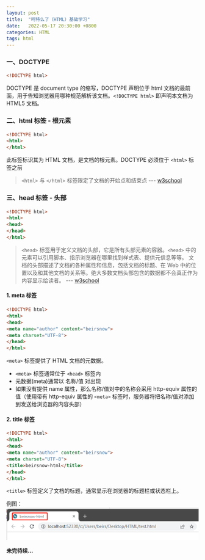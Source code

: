 ```yaml
---
layout: post
title:  "呵特么了（HTML）基础学习"
date:   2022-05-17 20:30:00 +0800
categories: HTML
tags: html
---
```


### 一、DOCTYPE
```html
<!DOCTYPE html>
```
DOCTYPE 是 document type 的缩写，DOCTYPE 声明位于 html 文档的最前面，用于告知浏览器用哪种规范解析该文档。`<!DOCTYPE html>` 即声明本文档为 HTML5 文档。

### 二、html 标签 - 根元素
```html
<!DOCTYPE html>
<html>
</html>
```
此标签标识其为 HTML 文档，是文档的根元素。DOCTYPE 必须位于 `<html>` 标签之前
>`<html>` 与 `</html>` 标签限定了文档的开始点和结束点 --- [w3school](https://www.w3school.com.cn)

### 三、head 标签 - 头部
```html
<!DOCTYPE html>
<html>
<head>
</head>    
</html>
```
>`<head>` 标签用于定义文档的头部，它是所有头部元素的容器。`<head>` 中的元素可以引用脚本、指示浏览器在哪里找到样式表、提供元信息等等。
文档的头部描述了文档的各种属性和信息，包括文档的标题、在 Web 中的位置以及和其他文档的关系等。绝大多数文档头部包含的数据都不会真正作为内容显示给读者。 --- [w3school](https://www.w3school.com.cn)

#### 1. meta 标签
```html
<!DOCTYPE html>
<html>
<head>
<meta name="author" content="beirsnow">
<meta charset="UTF-8">
</head>    
</html>
```
`<meta>` 标签提供了 HTML 文档的元数据。
- `<meta>` 标签通常位于 `<head>` 标签内
- 元数据(meta)通常以 名称/值 对出现
- 如果没有提供 name 属性，那么名称/值对中的名称会采用 http-equiv 属性的值（使用带有 http-equiv 属性的 `<meta>` 标签时，服务器将把名称/值对添加到发送给浏览器的内容头部）

#### 2. title 标签
```html
<!DOCTYPE html>
<html>
<head>
<meta name="author" content="beirsnow">
<meta charset="UTF-8">
<title>beirsnow-html</title>
</head>    
</html>
```
`<title>` 标签定义了文档的标题，通常显示在浏览器的标题栏或状态栏上。

例图：
![title](/assets/images/html_examples/title-example.png)

**未完待续...**